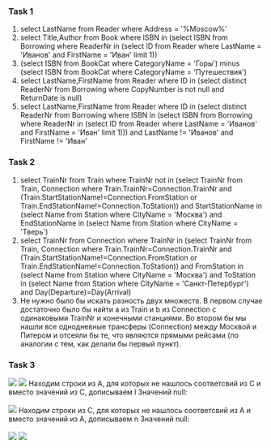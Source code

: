 ### Task 1
1. select LastName from Reader where Address = '%Moscow%'
2. select Title,Author from Book where ISBN in (select ISBN from Borrowing where ReaderNr in (select ID from Reader where LastName = 'Иванов' and FirstName = 'Иван' limit 1))
3. (select ISBN from BookCat where CategoryName = 'Горы') minus (select ISBN from BookCat where CategoryName = 'Путешествия')
4. select LastName,FirstName from Reader where ID in (select distinct ReaderNr from Borrowing where CopyNumber is not null and ReturnDate is null)
5. select LastName,FirstName from Reader where ID in (select distinct ReaderNr from Borrowing where ISBN in (select ISBN from Borrowing where ReaderNr in (select ID from Reader where LastName = 'Иванов' and FirstName = 'Иван' limit 1))) and LastName != 'Иванов' and FirstName != 'Иван'

### Task 2

1. select TrainNr from Train where TrainNr not in (select TrainNr from Train, Connection where Train.TrainNr=Connection.TrainNr and (Train.StartStationName!=Connection.FromStation or Train.EndStationName!=Connection.ToStation)) and StartStationName in (select Name from Station where CityName = 'Москва') and EndStationName in (select Name from Station where CityName = 'Тверь')
2. select TrainNr from Connection where TrainNr in (select TrainNr from Train, Connection where Train.TrainNr=Connection.TrainNr and (Train.StartStationName!=Connection.FromStation or Train.EndStationName!=Connection.ToStation)) and FromStation in (select Name from Station where CityName = 'Москва') and ToStation in (select Name from Station where CityName = 'Санкт-Петербург') and Day(Departure)=Day(Arrival)
3. Не нужно было бы искать разность двух множеств. В первом случае достаточно было бы найти а из Train и b из Connection с одинаковыми TrainNr и конечными станциями. Во втором бы мы нашли все однодневные трансферы (Connection) между Москвой и Питером и отсеяли бы те, что являются прямыми рейсами (по аналогии с тем, как делали бы первый пункт).

### Task 3
<img src="https://render.githubusercontent.com/render/math?math=\large Given: A = \{a_{1},...,a_{n},b_{1},...,b_{m}\}, C = \{b_{1},...b_{m},c_{1},...,c_{l}\}">  
<img src="https://render.githubusercontent.com/render/math?math=\large NaturalJoinRes=\Pi_{a_{1},...,a_{n},b_{1},...,b_{m},c_{1},...,c_{l}}(\sigma_{A.b_{1}=C.b_{1},...,A.b_{m}=C.b_{m}}(A, C))">  
Находим строки из A, для которых не нашлось соответсвий из C и вместо значений из С, дописываем l Значений null:
<br/><br/>
<img src="https://render.githubusercontent.com/render/math?math=\large RightNullable = (A - \Pi_{a_{1},...,a_{n},b_{1},...,b_{m}}(NaturalJoinRes))\ \times \ \{(null, ..., null)\}">  
Находим строки из C, для которых не нашлось соответсвий из A и вместо значений из A, дописываем n Значений null: 
<br/><br/>
<img src="https://render.githubusercontent.com/render/math?math=\large LeftNullable = \{(null, ..., null)\}\ \times \ (C - \Pi_{b_{1},...,b_{m},c_{1},...,c_{l}}(NaturalJoinRes))">  
<img src="https://render.githubusercontent.com/render/math?math=\large \boldsymbol{Result = NaturalJoinRes\ \union \ RightNullable\ \union \ LeftNullable}">  

